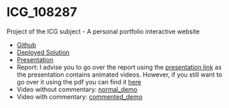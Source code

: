 # ICG_108287
Project of the ICG subject - A personal portfolio interactive website

- [Github](https://github.com/Migas77/migas77.github.io)
- [Deployed Solution](https://migas77.github.io/)
- [Presentation](https://www.canva.com/design/DAGFtOHNweU/s129SFv8NwlrQOZuir_h-g/edit?utm_content=DAGFtOHNweU&utm_campaign=designshare&utm_medium=link2&utm_source=sharebutton) 
- Report: I advise you to go over the report using the [presentation link](https://www.canva.com/design/DAGFtOHNweU/s129SFv8NwlrQOZuir_h-g/edit?utm_content=DAGFtOHNweU&utm_campaign=designshare&utm_medium=link2&utm_source=sharebutton) as the presentation contains animated videos. However, if you still want to go over it using the pdf you can find it [here](report_ICG_108287.pdf)
- Video without commentary: [normal_demo](normal_demo.mp4)
- Video with commentary: [commented_demo](commented_demo.mp4)

